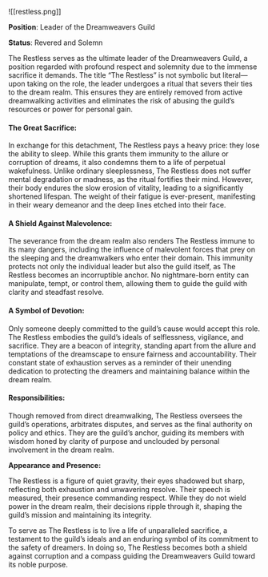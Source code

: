![[restless.png]]

**Position**: Leader of the Dreamweavers Guild

**Status**: Revered and Solemn

The Restless serves as the ultimate leader of the Dreamweavers Guild, a position regarded with profound respect and solemnity due to the immense sacrifice it demands. The title “The Restless” is not symbolic but literal—upon taking on the role, the leader undergoes a ritual that severs their ties to the dream realm. This ensures they are entirely removed from active dreamwalking activities and eliminates the risk of abusing the guild’s resources or power for personal gain.

#### The Great Sacrifice:

In exchange for this detachment, The Restless pays a heavy price: they lose the ability to sleep. While this grants them immunity to the allure or corruption of dreams, it also condemns them to a life of perpetual wakefulness. Unlike ordinary sleeplessness, The Restless does not suffer mental degradation or madness, as the ritual fortifies their mind. However, their body endures the slow erosion of vitality, leading to a significantly shortened lifespan. The weight of their fatigue is ever-present, manifesting in their weary demeanor and the deep lines etched into their face.

#### A Shield Against Malevolence:

The severance from the dream realm also renders The Restless immune to its many dangers, including the influence of malevolent forces that prey on the sleeping and the dreamwalkers who enter their domain. This immunity protects not only the individual leader but also the guild itself, as The Restless becomes an incorruptible anchor. No nightmare-born entity can manipulate, tempt, or control them, allowing them to guide the guild with clarity and steadfast resolve.

#### A Symbol of Devotion:

Only someone deeply committed to the guild’s cause would accept this role. The Restless embodies the guild’s ideals of selflessness, vigilance, and sacrifice. They are a beacon of integrity, standing apart from the allure and temptations of the dreamscape to ensure fairness and accountability. Their constant state of exhaustion serves as a reminder of their unending dedication to protecting the dreamers and maintaining balance within the dream realm.

#### Responsibilities:

Though removed from direct dreamwalking, The Restless oversees the guild’s operations, arbitrates disputes, and serves as the final authority on policy and ethics. They are the guild’s anchor, guiding its members with wisdom honed by clarity of purpose and unclouded by personal involvement in the dream realm.

**Appearance and Presence:**

The Restless is a figure of quiet gravity, their eyes shadowed but sharp, reflecting both exhaustion and unwavering resolve. Their speech is measured, their presence commanding respect. While they do not wield power in the dream realm, their decisions ripple through it, shaping the guild’s mission and maintaining its integrity.

  

To serve as The Restless is to live a life of unparalleled sacrifice, a testament to the guild’s ideals and an enduring symbol of its commitment to the safety of dreamers. In doing so, The Restless becomes both a shield against corruption and a compass guiding the Dreamweavers Guild toward its noble purpose.